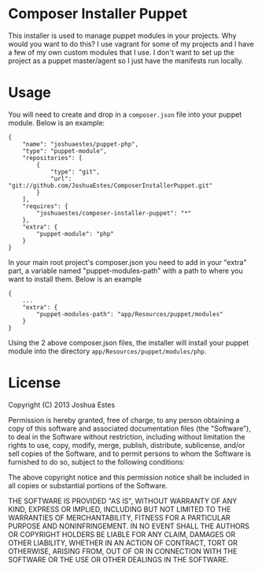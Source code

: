 # Composer Installer Puppet

This installer is used to manage puppet modules in your projects. Why
would you want to do this? I use vagrant for some of my projects and
I have a few of my own custom modules that I use. I don't want to set
up the project as a puppet master/agent so I just have the manifests
run locally.

# Usage

You will need to create and drop in a `composer.json` file into
your puppet module. Below is an example:

    {
        "name": "joshuaestes/puppet-php",
        "type": "puppet-module",
        "repositories": [
            {
                "type": "git",
                "url": "git://github.com/JoshuaEstes/ComposerInstallerPuppet.git"
            }
        ],
        "requires": {
            "joshuaestes/composer-installer-puppet": "*"
        },
        "extra": {
            "puppet-module": "php"
        }
    }

In your main root project's composer.json you need to add in your "extra"
part, a variable named "puppet-modules-path" with a path to where you
want to install them. Below is an example

    {
        ...
        "extra": {
            "puppet-modules-path": "app/Resources/puppet/modules"
        }
    }

Using the 2 above composer.json files, the installer will install
your puppet module into the directory `app/Resources/puppet/modules/php`.

# License

Copyright (C) 2013 Joshua Estes

Permission is hereby granted, free of charge, to any person obtaining a copy of
this software and associated documentation files (the "Software"), to deal in
the Software without restriction, including without limitation the rights to
use, copy, modify, merge, publish, distribute, sublicense, and/or sell copies of
the Software, and to permit persons to whom the Software is furnished to do so,
subject to the following conditions:

The above copyright notice and this permission notice shall be included in all
copies or substantial portions of the Software.

THE SOFTWARE IS PROVIDED "AS IS", WITHOUT WARRANTY OF ANY KIND, EXPRESS OR
IMPLIED, INCLUDING BUT NOT LIMITED TO THE WARRANTIES OF MERCHANTABILITY, FITNESS
FOR A PARTICULAR PURPOSE AND NONINFRINGEMENT. IN NO EVENT SHALL THE AUTHORS OR
COPYRIGHT HOLDERS BE LIABLE FOR ANY CLAIM, DAMAGES OR OTHER LIABILITY, WHETHER
IN AN ACTION OF CONTRACT, TORT OR OTHERWISE, ARISING FROM, OUT OF OR IN
CONNECTION WITH THE SOFTWARE OR THE USE OR OTHER DEALINGS IN THE SOFTWARE.
